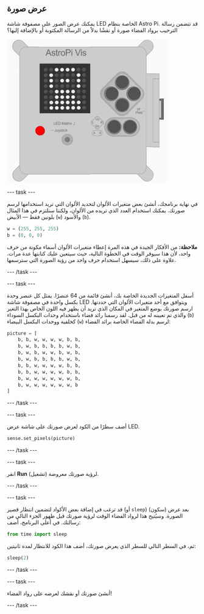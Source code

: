 ## عرض صورة

يمكنك عرض الصور على مصفوفة شاشة LED الخاصة بنظام Astro Pi. قد تتضمن رسالة الترحيب برواد الفضاء صورة أو نقشًا بدلاً من الرسالة المكتوبة أو بالإضافة إليها؟

![رائد فضاء](images/astronaut-pic.png)

\--- task \---

في نهاية برنامجك، أنشئ بعض متغيرات الألوان لتحديد الألوان التي تريد استخدامها لرسم صورتك. يمكنك استخدام العدد الذي تريده من الألوان، ولكننا سنلتزم في هذا المثال بلونين فقط — الأبيض (`w`) والأسود (`b`).

```python
w = (255, 255, 255)
b = (0, 0, 0)
```

**ملاحظة:** من الأفكار الجيدة في هذه المرة إعطاء متغيرات الألوان أسماء مكونة من حرف واحد، لأن هذا سيوفر الوقت في الخطوة التالية، حيث سيتعين عليك كتابتها عدة مرات. علاوة على ذلك، سيسهل استخدام حرف واحد من رؤية الصورة التي سترسمها.

\--- /task \---

\--- task \---

أسفل المتغيرات الجديدة الخاصة بك، أنشئ قائمة من 64 عنصرًا. يمثل كل عنصر وحدة بكسل واحدة في مصفوفة شاشة LED ويتوافق مع أحد متغيرات الألوان التي حددتها. ارسم صورتك بوضع المتغير في المكان الذي تريد أن يظهر فيه اللون الخاص بهذا التغير والذي تم تعيينه له من قبل. لقد رسمنا رائد فضاء باستخدام وحدات البكسل السوداء (`b`) كخلفية ووحدات البكسل البيضاء (`w`) لرسم بدلة الفضاء الخاصة برائد الفضاء:

```python
picture = [
    b, b, w, w, w, w, b, b,
    b, w, b, b, b, b, w, b,
    b, w, b, w, w, b, w, b,
    b, w, b, b, b, b, w, b,
    b, b, w, w, w, w, b, b,
    b, b, w, w, w, w, b, b,
    b, w, w, w, w, w, w, b,
    b, w, w, w, w, w, w, b
]
```

\--- /task \---

\--- task \---

أضف سطرًا من الكود لعرض صورتك على شاشة عرض LED.

```python
sense.set_pixels(picture)
```

\--- /task \---

\--- task \---

انقر **Run** (تشغيل) لرؤية صورتك معروضة.

\--- /task \---

\--- task \---

قد ترغب في إضافة بعض الأكواد لتضمين انتظار قصير (أو `sleep`) (سكون) بعد عرض الصورة. وسيُتيح هذا لرواد الفضاء الوقت لرؤية صورتك قبل ظهور الجزء التالي من رسالتك. في أعلى البرنامج، أضف:

```python
from time import sleep
```

ثم، في السطر التالي للسطر الذي يعرض صورتك، أضف هذا الكود للانتظار لمدة ثانيتين:

```python
sleep(2)
```

\--- /task \---

\--- task \---

أنشئ صورتك أو نقشك لعرضه على رواد الفضاء!

\--- /task \---
